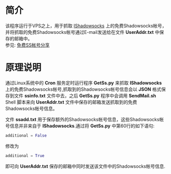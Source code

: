 # 简介       
该程序运行于VPS之上，用于抓取 [IShadowsocks](http://www.ishadowsocks.com) 上的免费Shadowsocks帐号，并将抓取的免费Shadowsocks帐号通过E-mail发送给在文件 **UserAddr.txt** 中保存的邮箱中。         
参见: [免费SS帐号分享](http://user.qzone.qq.com/498266085/blog/1457402662)
    
# 原理说明            
通过Linux系统中的 **Cron** 服务定时运行程序 **GetSs.py** 来抓取 **IShadowsocks** 上的免费Shadowsocks帐号,抓取到的Shadowsocks帐号信息会以 **JSON** 格式保存到文件 **ssinfo.txt** 文件中去，之后 **GetSs.py** 程序中会调用 **SendMail.sh** Shell 脚本来向 **UserAddr.txt** 文件中保存的邮箱发送抓取到的免费 Shadowsocks帐号信息。
            
文件 **ssadd.txt** 用于保存额外的Shadowsocks帐号信息，这些Shadowsocks帐号信息并非来自于 **IShadowsocks**.通过将 **GetSs.py** 中第60行的如下语句:   
    
```python
additional = False
```
修改为     
  
```python
additional = True
```
即可向 **UserAddr.txt** 保存的邮箱中同时发送该文件中的Shadowsocks帐号信息.                   


